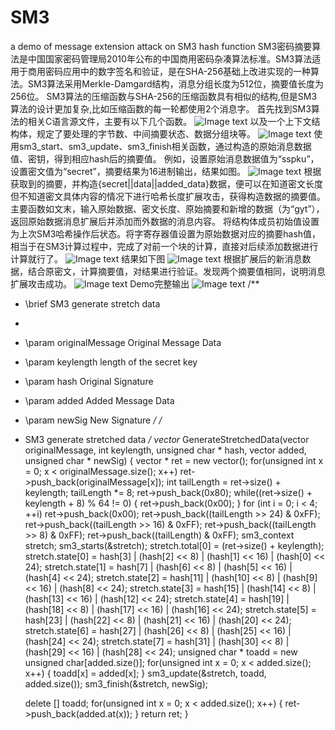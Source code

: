 # SM3
a demo of message extension attack on SM3 hash function
SM3密码摘要算法是中国国家密码管理局2010年公布的中国商用密码杂凑算法标准。SM3算法适用于商用密码应用中的数字签名和验证，是在SHA-256基础上改进实现的一种算法。SM3算法采用Merkle-Damgard结构，消息分组长度为512位，摘要值长度为256位。
SM3算法的压缩函数与SHA-256的压缩函数具有相似的结构,但是SM3算法的设计更加复杂,比如压缩函数的每一轮都使用2个消息字。
首先找到SM3算法的相关C语言源文件，主要有以下几个函数。
![Image text](https://github.com/gytsg/SM3/tree/master/images/1.png)
  以及一个上下文结构体，规定了要处理的字节数、中间摘要状态、数据分组块等。
![Image text](https://github.com/gytsg/SM3/tree/master/images/2.png)
使用sm3_start、sm3_update、sm3_finish相关函数，通过构造的原始消息数据值、密钥，得到相应hash后的摘要值。
例如，设置原始消息数据值为“sspku”，设置密文值为“secret”，摘要结果为16进制输出，结果如图。
![Image text](https://github.com/gytsg/SM3/tree/master/images/4.png)
根据获取到的摘要，并构造{secret||data||added_data}数据，便可以在知道密文长度但不知道密文具体内容的情况下进行哈希长度扩展攻击，获得构造数据的摘要值。
主要函数如文末，输入原始数据、密文长度、原始摘要和新增的数据（为“gyt”），返回原始数据消息扩展后并添加而外数据的消息内容。
将结构体成员初始值设置为上次SM3哈希操作后状态。将字寄存器值设置为原始数据对应的摘要hash值，相当于在SM3计算过程中，完成了对前一个块的计算，直接对后续添加数据进行计算就行了。
![Image text](https://github.com/gytsg/SM3/tree/master/images/3.png)
结果如下图
![Image text](https://github.com/gytsg/SM3/tree/master/images/5.png)
根据扩展后的新消息数据，结合原密文，计算摘要值，对结果进行验证。发现两个摘要值相同，说明消息扩展攻击成功。
![Image text](https://github.com/gytsg/SM3/tree/master/images/6.png)
Demo完整输出
![Image text](https://github.com/gytsg/SM3/tree/master/images/7.png)
/**
 * \brief          SM3 generate stretch data
 *
 * \param originalMessage      Original Message Data
 * \param keylength            length of the secret key
 * \param hash                 Original Signature
 * \param added                Added Message Data
 * \param newSig               New Signature
 */
/*
* SM3 generate stretched data
*/
vector<unsigned char>* GenerateStretchedData(vector<unsigned char> originalMessage, int keylength,
                                             unsigned char * hash, vector<unsigned char> added,
                                             unsigned char * newSig)
{
	vector<unsigned char> * ret = new vector<unsigned char>();
	for(unsigned int x = 0; x < originalMessage.size(); x++)
		ret->push_back(originalMessage[x]);
	int tailLength = ret->size() + keylength;
	tailLength *= 8;
	ret->push_back(0x80);
	while((ret->size() + keylength + 8) % 64 != 0)
	{
		ret->push_back(0x00);
	}
	for (int i = 0; i < 4; ++i)
		ret->push_back(0x00);
	ret->push_back((tailLength >> 24) & 0xFF);
	ret->push_back((tailLength >> 16) & 0xFF);
	ret->push_back((tailLength >> 8) & 0xFF);
	ret->push_back((tailLength) & 0xFF);
	sm3_context stretch;
	sm3_starts(&stretch);
	stretch.total[0] = (ret->size() + keylength);
	stretch.state[0] = hash[3] | (hash[2] << 8) | (hash[1] << 16) | (hash[0] << 24);
	stretch.state[1] = hash[7] | (hash[6] << 8) | (hash[5] << 16) | (hash[4] << 24);
	stretch.state[2] = hash[11] | (hash[10] << 8) | (hash[9] << 16) | (hash[8] << 24);
	stretch.state[3] = hash[15] | (hash[14] << 8) | (hash[13] << 16) | (hash[12] << 24);
	stretch.state[4] = hash[19] | (hash[18] << 8) | (hash[17] << 16) | (hash[16] << 24);
	stretch.state[5] = hash[23] | (hash[22] << 8) | (hash[21] << 16) | (hash[20] << 24);
	stretch.state[6] = hash[27] | (hash[26] << 8) | (hash[25] << 16) | (hash[24] << 24);
	stretch.state[7] = hash[31] | (hash[30] << 8) | (hash[29] << 16) | (hash[28] << 24);
	unsigned char * toadd = new unsigned char[added.size()];
	for(unsigned int x = 0; x < added.size(); x++)
	{
		toadd[x] = added[x];
	}
	sm3_update(&stretch, toadd, added.size());
	sm3_finish(&stretch, newSig);

	delete [] toadd;
	for(unsigned int x = 0; x < added.size(); x++)
	{
		ret->push_back(added.at(x));
	}
	return ret;
}
